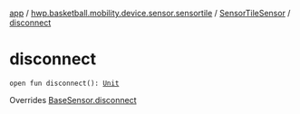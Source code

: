 [app](../../index.md) / [hwp.basketball.mobility.device.sensor.sensortile](../index.md) / [SensorTileSensor](index.md) / [disconnect](.)

# disconnect

`open fun disconnect(): `[`Unit`](https://kotlinlang.org/api/latest/jvm/stdlib/kotlin/-unit/index.html)

Overrides [BaseSensor.disconnect](../../hwp.basketball.mobility.device.sensor/-base-sensor/disconnect.md)

